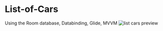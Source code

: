 # List-of-Cars
Using the Room database, Databinding, Glide, MVVM
![list cars](https://user-images.githubusercontent.com/64285647/145016387-39f13b5d-2543-4d06-86f1-021f6374cd65.gif)
preview

